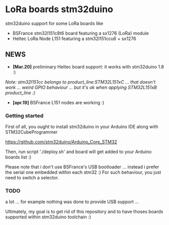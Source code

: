 # LoRa boards stm32duino
stm32duino support for some LoRa boards like
  * BSFrance stm32l151c8t6 board featuring a sx1276 (LoRa) module
  * Heltec LoRa Node L151 featuring a stm32l151ccu6 + sx1276

## NEWS ##
 * **[Mar.20]** preliminary Heltec board support: it works with stm32duino 1.8 :)

 *Note: stm32l151cc belongs to product_line:STM32L151xC ... that doesn't work ... weird GPIO behaviour ... but it's ok when applying STM32L151xB product_line :)*

 * **[apr.19]** BSFrance L151 nodes are working :)

### Getting started
First of all, you ought to install stm32duino in your Arduino IDE along with STM32CubeProgrammer

https://github.com/stm32duino/Arduino_Core_STM32

Then, run script './deploy.sh' and board will get added to your Arduino boards list :)

Please note that i don't use BSFrance's USB bootloader ... instead i prefer the serial one embedded within each stm32 :)
For such behaviour, you just need to switch a selector.

### TODO
a lot ... for example nothing was done to provide USB support ...

Ultimately, my goal is to get rid of this repository and to have thoses boards supported within stm32duino toolchain :)

